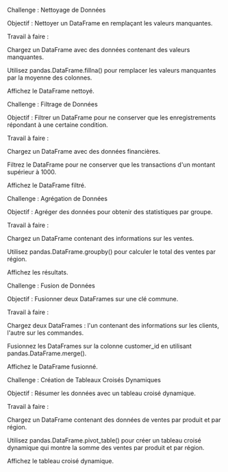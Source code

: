 Challenge : Nettoyage de Données

Objectif : Nettoyer un DataFrame en remplaçant les valeurs manquantes.

Travail à faire :

Chargez un DataFrame avec des données contenant des valeurs manquantes.

Utilisez pandas.DataFrame.fillna() pour remplacer les valeurs manquantes par la moyenne des colonnes.

Affichez le DataFrame nettoyé.

Challenge : Filtrage de Données

Objectif : Filtrer un DataFrame pour ne conserver que les enregistrements répondant à une certaine condition.

Travail à faire :

Chargez un DataFrame avec des données financières.

Filtrez le DataFrame pour ne conserver que les transactions d'un montant supérieur à 1000.

Affichez le DataFrame filtré.

Challenge : Agrégation de Données

Objectif : Agréger des données pour obtenir des statistiques par groupe.

Travail à faire :

Chargez un DataFrame contenant des informations sur les ventes.

Utilisez pandas.DataFrame.groupby() pour calculer le total des ventes par région.

Affichez les résultats.

Challenge : Fusion de Données

Objectif : Fusionner deux DataFrames sur une clé commune.

Travail à faire :

Chargez deux DataFrames : l'un contenant des informations sur les clients, l'autre sur les commandes.

Fusionnez les DataFrames sur la colonne customer_id en utilisant pandas.DataFrame.merge().

Affichez le DataFrame fusionné.

Challenge : Création de Tableaux Croisés Dynamiques

Objectif : Résumer les données avec un tableau croisé dynamique.

Travail à faire :

Chargez un DataFrame contenant des données de ventes par produit et par région.

Utilisez pandas.DataFrame.pivot_table() pour créer un tableau croisé dynamique qui montre la somme des ventes par produit et par région.

Affichez le tableau croisé dynamique.
